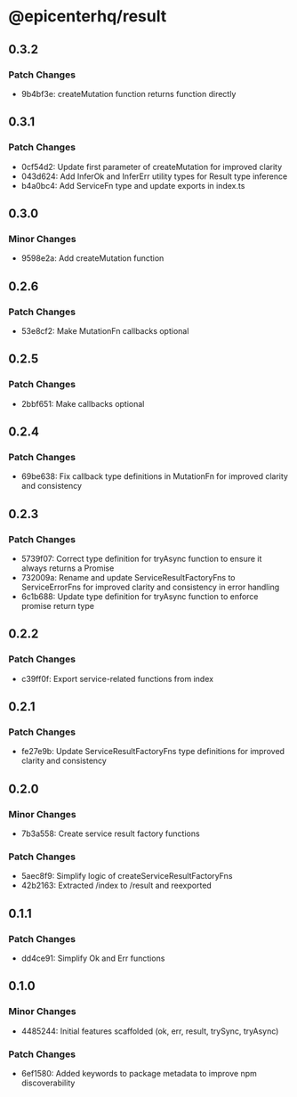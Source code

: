 # @epicenterhq/result

## 0.3.2

### Patch Changes

- 9b4bf3e: createMutation function returns function directly

## 0.3.1

### Patch Changes

- 0cf54d2: Update first parameter of createMutation for improved clarity
- 043d624: Add InferOk and InferErr utility types for Result type inference
- b4a0bc4: Add ServiceFn type and update exports in index.ts

## 0.3.0

### Minor Changes

- 9598e2a: Add createMutation function

## 0.2.6

### Patch Changes

- 53e8cf2: Make MutationFn callbacks optional

## 0.2.5

### Patch Changes

- 2bbf651: Make callbacks optional

## 0.2.4

### Patch Changes

- 69be638: Fix callback type definitions in MutationFn for improved clarity and consistency

## 0.2.3

### Patch Changes

- 5739f07: Correct type definition for tryAsync function to ensure it always returns a Promise
- 732009a: Rename and update ServiceResultFactoryFns to ServiceErrorFns for improved clarity and consistency in error handling
- 6c1b688: Update type definition for tryAsync function to enforce promise return type

## 0.2.2

### Patch Changes

- c39ff0f: Export service-related functions from index

## 0.2.1

### Patch Changes

- fe27e9b: Update ServiceResultFactoryFns type definitions for improved clarity and consistency

## 0.2.0

### Minor Changes

- 7b3a558: Create service result factory functions

### Patch Changes

- 5aec8f9: Simplify logic of createServiceResultFactoryFns
- 42b2163: Extracted /index to /result and reexported

## 0.1.1

### Patch Changes

- dd4ce91: Simplify Ok and Err functions

## 0.1.0

### Minor Changes

- 4485244: Initial features scaffolded (ok, err, result, trySync, tryAsync)

### Patch Changes

- 6ef1580: Added keywords to package metadata to improve npm discoverability
